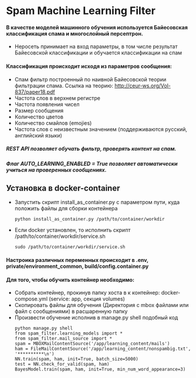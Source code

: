 # Spam Machine Learning Filter
#### В качестве моделей машинного обучения используется Байесовская классификация спама и многослойный персептрон.
* Неросеть принимает на вход параметры, в том числе результат Байесовской классификации и обучается классификации на спам
#### Классификация происходит исходя из параметров сообщения:
* Спам фильтр построенный по наивной Байесовской теории фильтрации спама.
Ссылка на теорию: http://ceur-ws.org/Vol-837/paper18.pdf
* Частота слов в верхнем регистре
* Частота появления чисел
* Размер сообщения
* Количество цветов
* Количество смайлов (emojies)
* Частота слов с неизвестным значением (поддерживаются русский, английский языки)
##### REST API позволяет обучать фильтр, проверять контент на спам.
##### Флаг AUTO_LEARNING_ENABLED = True позволяет автоматически учиться на проверенных сообщениях.

## Установка в docker-container
* Запустить скрипт install_as_container.py с параметром пути, куда положить файлы для сборки контейнера
  ```shell
  python install_as_container.py /path/to/container/workdir
  ```
* Если docker установлен, то исполнить скрипт /path/to/container/workdir/service.sh
  ```
  sudo /path/to/container/workdir/service.sh 
  ```
#### Настроика различных переменных происходит в .env, private/environment_common, build/config.container.py

#### Для того, чтобы обучить контейнер необходимо:
* Собрать контейнер, прокинув папку хоста в к контейнер: docker-compose.yml (service: app, секция volumes)
* Скопировать файлы для обучения (Директория с mbox файлами или файл с сообщениями) в расшаренную папку
* Произвести обучение исполнив в manage.py shell подобный код
  ```
  python manage.py shell
  from spam_filter.learning_models import *
  from spam_filter.mail_source import *
  spam = MBOXMailContentSource('/app/learning_content/mails')
  ham = FileMailContentSource('/app/learning_content/nonspambig.txt', '**********\n')
  NN.train(spam, ham, init=True, batch_size=5000)
  test = NN.check_for_valid(spam, ham)
  BayesModel.train(spam, ham, init=True, min_num_word_appearance=3)
  ```
